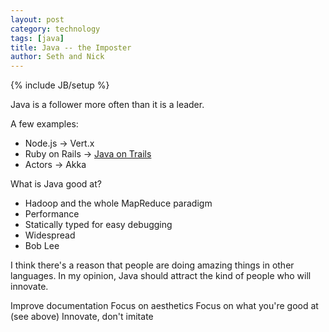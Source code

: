 ```yaml
---
layout: post
category: technology
tags: [java]
title: Java -- the Imposter
author: Seth and Nick
---
```

{% include JB/setup %}

Java is a follower more often than it is a leader.

A few examples:
  - Node.js -> Vert.x
  - Ruby on Rails -> [Java on Trails](http://trails.codehaus.org/)
  - Actors -> Akka

What is Java good at?
  - Hadoop and the whole MapReduce paradigm
  - Performance
  - Statically typed for easy debugging
  - Widespread
  - Bob Lee

I think there's a reason that people are doing amazing things in other languages. In my opinion, Java should attract the kind of people who will innovate.

Improve documentation
Focus on aesthetics
Focus on what you're good at (see above)
Innovate, don't imitate


